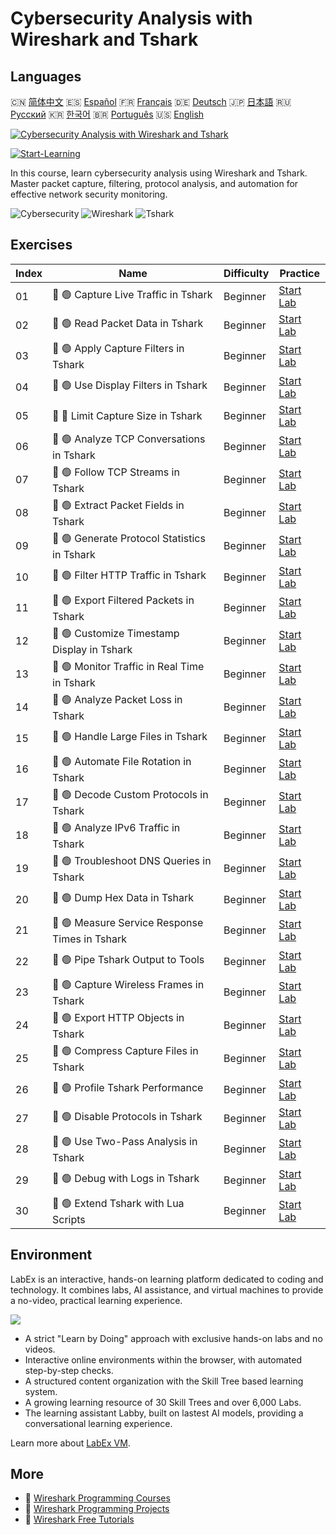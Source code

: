 # Cybersecurity Analysis with Wireshark and Tshark

## Languages

🇨🇳 [简体中文](README_zh.md) 🇪🇸 [Español](README_es.md) 🇫🇷 [Français](README_fr.md) 🇩🇪 [Deutsch](README_de.md) 🇯🇵 [日本語](README_ja.md) 🇷🇺 [Русский](README_ru.md) 🇰🇷 [한국어](README_ko.md) 🇧🇷 [Português](README_pt.md) 🇺🇸 [English](README.md) 

[![Cybersecurity Analysis with Wireshark and Tshark](https://cover-creator.labex.io/cybersecurity-analysis-with-wireshark-and-tshark.png)](https://labex.io/courses/cybersecurity-analysis-with-wireshark-and-tshark)

[![Start-Learning](https://img.shields.io/badge/Start-Learning-whitesmoke?style=for-the-badge)](https://labex.io/courses/cybersecurity-analysis-with-wireshark-and-tshark)

In this course, learn cybersecurity analysis using Wireshark and Tshark. Master packet capture, filtering, protocol analysis, and automation for effective network security monitoring.

![Cybersecurity](https://img.shields.io/badge/Cybersecurity-whitesmoke?style=for-the-badge&logo=cybersecurity)
![Wireshark](https://img.shields.io/badge/Wireshark-whitesmoke?style=for-the-badge&logo=wireshark)
![Tshark](https://img.shields.io/badge/Tshark-whitesmoke?style=for-the-badge&logo=tshark)


## Exercises

|   Index | Name                                           | Difficulty   | Practice                                                                                                                     |
|---------|------------------------------------------------|--------------|------------------------------------------------------------------------------------------------------------------------------|
|      01 | 📖 🟢 Capture Live Traffic in Tshark           | Beginner     | <a target='_blank' href='https://labex.io/tutorials/wireshark-capture-live-traffic-in-tshark-548916'>Start Lab</a>           |
|      02 | 📖 🟢 Read Packet Data in Tshark               | Beginner     | <a target='_blank' href='https://labex.io/tutorials/wireshark-read-packet-data-in-tshark-548937'>Start Lab</a>               |
|      03 | 📖 🟢 Apply Capture Filters in Tshark          | Beginner     | <a target='_blank' href='https://labex.io/tutorials/wireshark-apply-capture-filters-in-tshark-548914'>Start Lab</a>          |
|      04 | 📖 🟢 Use Display Filters in Tshark            | Beginner     | <a target='_blank' href='https://labex.io/tutorials/wireshark-use-display-filters-in-tshark-548939'>Start Lab</a>            |
|      05 | 📖 🔵 Limit Capture Size in Tshark             | Beginner     | <a target='_blank' href='https://labex.io/tutorials/wireshark-limit-capture-size-in-tshark-548932'>Start Lab</a>             |
|      06 | 📖 🟢 Analyze TCP Conversations in Tshark      | Beginner     | <a target='_blank' href='https://labex.io/tutorials/wireshark-analyze-tcp-conversations-in-tshark-548913'>Start Lab</a>      |
|      07 | 📖 🟢 Follow TCP Streams in Tshark             | Beginner     | <a target='_blank' href='https://labex.io/tutorials/wireshark-follow-tcp-streams-in-tshark-548929'>Start Lab</a>             |
|      08 | 📖 🟢 Extract Packet Fields in Tshark          | Beginner     | <a target='_blank' href='https://labex.io/tutorials/wireshark-extract-packet-fields-in-tshark-548927'>Start Lab</a>          |
|      09 | 📖 🟢 Generate Protocol Statistics in Tshark   | Beginner     | <a target='_blank' href='https://labex.io/tutorials/wireshark-generate-protocol-statistics-in-tshark-548930'>Start Lab</a>   |
|      10 | 📖 🟢 Filter HTTP Traffic in Tshark            | Beginner     | <a target='_blank' href='https://labex.io/tutorials/wireshark-filter-http-traffic-in-tshark-548928'>Start Lab</a>            |
|      11 | 📖 🟢 Export Filtered Packets in Tshark        | Beginner     | <a target='_blank' href='https://labex.io/tutorials/wireshark-export-filtered-packets-in-tshark-548924'>Start Lab</a>        |
|      12 | 📖 🟢 Customize Timestamp Display in Tshark    | Beginner     | <a target='_blank' href='https://labex.io/tutorials/wireshark-customize-timestamp-display-in-tshark-548919'>Start Lab</a>    |
|      13 | 📖 🟢 Monitor Traffic in Real Time in Tshark   | Beginner     | <a target='_blank' href='https://labex.io/tutorials/wireshark-monitor-traffic-in-real-time-in-tshark-548934'>Start Lab</a>   |
|      14 | 📖 🟢 Analyze Packet Loss in Tshark            | Beginner     | <a target='_blank' href='https://labex.io/tutorials/wireshark-analyze-packet-loss-in-tshark-548912'>Start Lab</a>            |
|      15 | 📖 🟢 Handle Large Files in Tshark             | Beginner     | <a target='_blank' href='https://labex.io/tutorials/wireshark-handle-large-files-in-tshark-548931'>Start Lab</a>             |
|      16 | 📖 🟢 Automate File Rotation in Tshark         | Beginner     | <a target='_blank' href='https://labex.io/tutorials/wireshark-automate-file-rotation-in-tshark-548915'>Start Lab</a>         |
|      17 | 📖 🟢 Decode Custom Protocols in Tshark        | Beginner     | <a target='_blank' href='https://labex.io/tutorials/wireshark-decode-custom-protocols-in-tshark-548921'>Start Lab</a>        |
|      18 | 📖 🟢 Analyze IPv6 Traffic in Tshark           | Beginner     | <a target='_blank' href='https://labex.io/tutorials/wireshark-analyze-ipv6-traffic-in-tshark-548911'>Start Lab</a>           |
|      19 | 📖 🟢 Troubleshoot DNS Queries in Tshark       | Beginner     | <a target='_blank' href='https://labex.io/tutorials/wireshark-troubleshoot-dns-queries-in-tshark-548938'>Start Lab</a>       |
|      20 | 📖 🟢 Dump Hex Data in Tshark                  | Beginner     | <a target='_blank' href='https://labex.io/tutorials/wireshark-dump-hex-data-in-tshark-548923'>Start Lab</a>                  |
|      21 | 📖 🟢 Measure Service Response Times in Tshark | Beginner     | <a target='_blank' href='https://labex.io/tutorials/wireshark-measure-service-response-times-in-tshark-548933'>Start Lab</a> |
|      22 | 📖 🟢 Pipe Tshark Output to Tools              | Beginner     | <a target='_blank' href='https://labex.io/tutorials/wireshark-pipe-tshark-output-to-tools-548935'>Start Lab</a>              |
|      23 | 📖 🟢 Capture Wireless Frames in Tshark        | Beginner     | <a target='_blank' href='https://labex.io/tutorials/wireshark-capture-wireless-frames-in-tshark-548917'>Start Lab</a>        |
|      24 | 📖 🟢 Export HTTP Objects in Tshark            | Beginner     | <a target='_blank' href='https://labex.io/tutorials/wireshark-export-http-objects-in-tshark-548925'>Start Lab</a>            |
|      25 | 📖 🟢 Compress Capture Files in Tshark         | Beginner     | <a target='_blank' href='https://labex.io/tutorials/wireshark-compress-capture-files-in-tshark-548918'>Start Lab</a>         |
|      26 | 📖 🟢 Profile Tshark Performance               | Beginner     | <a target='_blank' href='https://labex.io/tutorials/wireshark-profile-tshark-performance-548936'>Start Lab</a>               |
|      27 | 📖 🟢 Disable Protocols in Tshark              | Beginner     | <a target='_blank' href='https://labex.io/tutorials/wireshark-disable-protocols-in-tshark-548922'>Start Lab</a>              |
|      28 | 📖 🟢 Use Two-Pass Analysis in Tshark          | Beginner     | <a target='_blank' href='https://labex.io/tutorials/wireshark-use-two-pass-analysis-in-tshark-548940'>Start Lab</a>          |
|      29 | 📖 🟢 Debug with Logs in Tshark                | Beginner     | <a target='_blank' href='https://labex.io/tutorials/wireshark-debug-with-logs-in-tshark-548920'>Start Lab</a>                |
|      30 | 📖 🟢 Extend Tshark with Lua Scripts           | Beginner     | <a target='_blank' href='https://labex.io/tutorials/wireshark-extend-tshark-with-lua-scripts-548926'>Start Lab</a>           |

## Environment

LabEx is an interactive, hands-on learning platform dedicated to coding and technology. It combines labs, AI assistance, and virtual machines to provide a no-video, practical learning experience.

![](https://tutorial-screenshot.getvm.io/images/vm-1725247253.png)

- A strict "Learn by Doing" approach with exclusive hands-on labs and no videos.
- Interactive online environments within the browser, with automated step-by-step checks.
- A structured content organization with the Skill Tree based learning system.
- A growing learning resource of 30 Skill Trees and over 6,000 Labs.
- The learning assistant Labby, built on lastest AI models, providing a conversational learning experience.

Learn more about [LabEx VM](https://support.labex.io/using-labex/virtual-machine).

## More

- 🔗 [Wireshark Programming Courses](https://github.com/labex-labs/awesome-programming-courses)
- 🔗 [Wireshark Programming Projects](https://github.com/labex-labs/awesome-programming-projects)
- 🔗 [Wireshark Free Tutorials](https://github.com/labex-labs/wireshark-free-tutorials)

